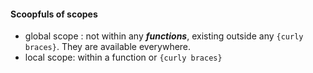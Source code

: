 #### Scoopfuls of scopes

- global scope : not within any **_functions_**, existing outside any <code>{curly braces}</code>.
  They are available everywhere.
- local scope: within a function or <code>{curly braces}</code>
